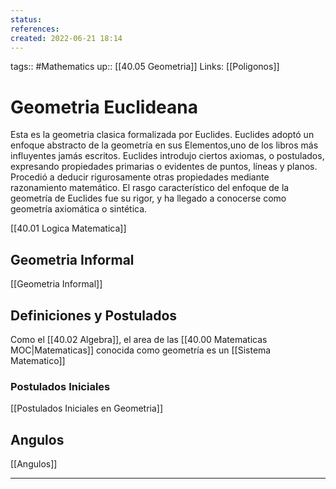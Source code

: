 ```yaml
---
status:
references:
created: 2022-06-21 18:14
---
```

tags:: #Mathematics 
up:: [[40.05 Geometria]]
Links: [[Poligonos]] 
# Geometria Euclideana
Esta es la geometria clasica formalizada por Euclides. Euclides adoptó un enfoque abstracto de la geometría en sus Elementos,uno de los libros más influyentes jamás escritos. Euclides introdujo ciertos axiomas, o postulados, expresando propiedades primarias o evidentes de puntos, líneas y planos. Procedió a deducir rigurosamente otras propiedades mediante razonamiento matemático. El rasgo característico del enfoque de la geometría de Euclides fue su rigor, y ha llegado a conocerse como geometría axiomática o sintética.

[[40.01 Logica Matematica]]

## Geometria Informal
[[Geometria Informal]]

## Definiciones y Postulados
Como el [[40.02 Algebra]], el area de las [[40.00 Matematicas MOC|Matematicas]] conocida como geometría es un [[Sistema Matematico]]

### Postulados Iniciales
[[Postulados Iniciales en Geometria]]

## Angulos 
[[Angulos]]


___

